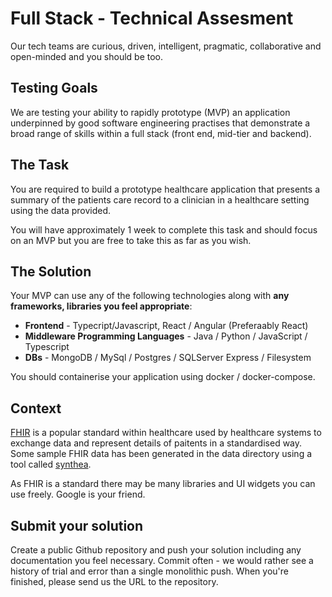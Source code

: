 # Full Stack - Technical Assesment
Our tech teams are curious, driven, intelligent, pragmatic, collaborative and open-minded and you should be too.

## Testing Goals
We are testing your ability to rapidly prototype (MVP) an application underpinned by good software engineering practises that demonstrate a broad range of skills within a full stack (front end, mid-tier and backend).

## The Task
You are required to build a prototype healthcare application that presents a summary of the patients care record to a clinician in a healthcare setting using the data provided.

You will have approximately 1 week to complete this task and should focus on an MVP but you are free to take this as far as you wish.

## The Solution
Your MVP can use any of the following technologies along with **any frameworks, libraries you feel appropriate**:

- **Frontend** - Typecript/Javascript, React / Angular (Preferaably React)
- **Middleware Programming Languages** - Java / Python / JavaScript / Typescript
- **DBs** - MongoDB / MySql / Postgres / SQLServer Express / Filesystem

You should containerise your application using docker / docker-compose. 

## Context
[FHIR](/https://www.hl7.org/fhir/overview.html) is a popular standard within healthcare used by healthcare systems to exchange data and represent details of paitents in a standardised way. Some sample FHIR data has been generated in the data directory using a tool called [synthea](https://www.hl7.org/fhir/overview.html). 

As FHIR is a standard there may be many libraries and UI widgets you can use freely. Google is your friend.

## Submit your solution	
Create a public Github repository and push your solution including any documentation you feel necessary. Commit often - we would rather see a history of trial and error than a single monolithic push. When you're finished, please send us the URL to the repository. 
